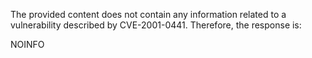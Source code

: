 The provided content does not contain any information related to a vulnerability described by CVE-2001-0441. Therefore, the response is:

NOINFO